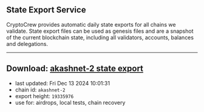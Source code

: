 ## State Export Service
CryptoCrew provides automatic daily state exports for all chains we validate. State export files can be used as genesis files and are a snapshot of the current blockchain state, including all validators, accounts, balances and delegations.

---
**Download: [akashnet-2 state export](https://dl-eu2.ccvalidators.com/SERVICE/akash/akashnet-2_export_19335976.json)**
---

- last updated: Fri Dec 13 2024 10:01:31
- chain id: `akashnet-2`
- export height: `19335976`
- use for: airdrops, local tests, chain recovery
